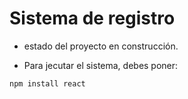 <h1>Sistema de registro</h1>

- estado del proyecto en construcción.

- Para jecutar el sistema, debes poner: 

```npm install react```
